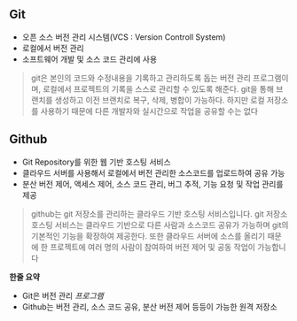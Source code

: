 ## Git

* 오픈 소스 버전 관리 시스템(VCS : Version Controll System)
* 로컬에서 버전 관리
* 소프트웨어 개발 및 소스 코드 관리에 사용

> git은 본인의 코드와 수정내용을 기록하고 관리하도록 돕는 버전 관리 프로그램이며, 로컬에서 프로젝트의 기록을 스스로 관리할 수 있도록 해준다. git을 통해 브랜치를 생성하고 이전 브랜치로 복구, 삭제, 병합이 가능하다. 하지만 로컬 저장소를 사용하기 때문에 다른 개발자와 실시간으로 작업을 공유할 수는 없다

## Github

* Git Repository를 위한 웹 기반 호스팅 서비스
* 클라우드 서버를 사용해서 로컬에서 버전 관리한 소스코드를 업로드하여 공유 가능
* 분산 버전 제어, 액세스 제어, 소스 코드 관리, 버그 추적, 기능 요청 및 작업 관리를 제공

> github는 git 저장소를 관리하는 클라우드 기반 호스팅 서비스입니다. git 저장소 호스팅 서비스는 클라우드 기반으로 다른 사람과 소스코드 공유가 가능하며 git의 기본적인 기능을 확장하여 제공한다. 또한 클라우드 서버에 소스를 올리기 때문에 한 프로젝트에 여러 명의 사람이 참여하여 버전 제어 및 공동 작업이 가능합니다

**한줄 요약**
* Git은 버전 관리 *프로그램*
* Github는 버전 관리, 소스 코드 공유, 분산 버전 제어 등등이 가능한 원격 저장소